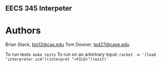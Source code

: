 EECS 345 Interpeter
----------

Authors
=======
Brian Stack, <bis12@cas.edu>
Tom Dooner, <ted27@case.edu>

To run tests: `make tests`
To run on an arbirtrary input: `racket -e '(load "interpreter.scm")(interpret "<FILE>")(exit)'`
